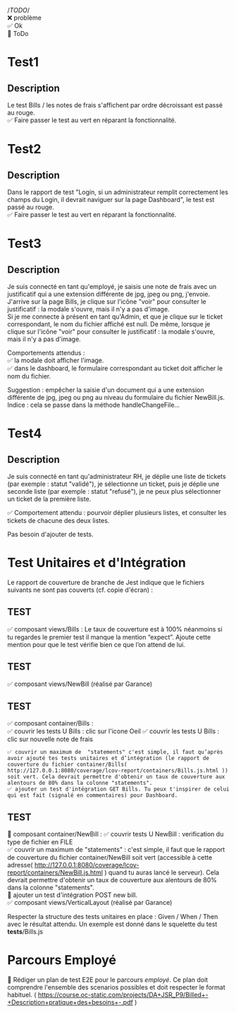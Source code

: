 /*TODO*/  
❌ problème  
✅ Ok  
🔲 ToDo  

# Test1 
## Description
Le test Bills / les notes de frais s'affichent par ordre décroissant est passé au rouge.  
✅ Faire passer le test au vert en réparant la fonctionnalité.

# Test2
## Description
Dans le rapport de test "Login, si un administrateur remplit correctement les champs du Login, il devrait naviguer sur la page Dashboard", le test est passé au rouge.  
✅ Faire passer le test au vert en réparant la fonctionnalité.

# Test3
## Description
Je suis connecté en tant qu'employé, je saisis une note de frais avec un justificatif qui a une extension différente de jpg, jpeg ou png, j'envoie. J'arrive sur la page Bills, je clique sur l'icône "voir" pour consulter le justificatif : la modale s'ouvre, mais il n'y a pas d'image.  
Si je me connecte à présent en tant qu'Admin, et que je clique sur le ticket correspondant, le nom du fichier affiché est null. De même, lorsque je clique sur l'icône "voir" pour consulter le justificatif : la modale s'ouvre, mais il n'y a pas d'image.

Comportements attendus :  
✅ la modale doit afficher l'image.  
✅ dans le dashboard, le formulaire correspondant au ticket doit afficher le nom du fichier.

Suggestion : empêcher la saisie d'un document qui a une extension différente de jpg, jpeg ou png au niveau du formulaire du fichier NewBill.js. Indice : cela se passe dans la méthode handleChangeFile...

# Test4
## Description
Je suis connecté en tant qu'administrateur RH, je déplie une liste de tickets (par exemple : statut "validé"), je sélectionne un ticket, puis je déplie une seconde liste (par exemple : statut "refusé"), je ne peux plus sélectionner un ticket de la première liste. 

✅ Comportement attendu : pourvoir déplier plusieurs listes, et consulter les tickets de chacune des deux listes.

Pas besoin d'ajouter de tests.

# Test Unitaires et d'Intégration
Le rapport de couverture de branche de Jest indique que le fichiers suivants ne sont pas couverts (cf. copie d'écran) :

## TEST  
✅ composant views/Bills : Le taux de couverture est à 100% néanmoins si tu regardes le premier test il manque la mention “expect”. Ajoute cette mention pour que le test vérifie bien ce que l’on attend de lui.  

## TEST  
✅ composant  views/NewBill (réalisé par Garance)  

## TEST  
✅ composant container/Bills :  
    ✅ couvrir les tests U Bills : clic sur l'icone Oeil 
    ✅ couvrir les tests U Bills : clic sur nouvelle note de frais 

    ✅ couvrir un maximum de  "statements" c'est simple, il faut qu’après avoir ajouté tes tests unitaires et d’intégration (le rapport de couverture du fichier container/Bills( http://127.0.0.1:8080/coverage/lcov-report/containers/Bills.js.html )) soit vert. Cela devrait permettre d'obtenir un taux de couverture aux alentours de 80% dans la colonne "statements".  
    ✅ ajouter un test d'intégration GET Bills. Tu peux t'inspirer de celui qui est fait (signalé en commentaires) pour Dashboard.

## TEST     
🔲 composant container/NewBill : 
    ✅ couvrir tests U NewBill : verification du type de fichier en FILE  
    ✅ couvrir un maximum de "statements" : c'est simple, il faut que le rapport de couverture du fichier container/NewBill soit vert (accessible à cette adresse( http://127.0.0.1:8080/coverage/lcov-report/containers/NewBill.js.html ) quand tu auras lancé le serveur). Cela devrait permettre d'obtenir un taux de couverture aux alentours de 80% dans la colonne "statements".    
    🔲 ajouter un test d'intégration POST new bill.  
    ✅ composant views/VerticalLayout (réalisé par Garance) 

Respecter la structure des tests unitaires en place : Given  / When / Then avec le résultat attendu. Un exemple est donné dans le squelette du test __tests__/Bills.js  

# Parcours Employé

🔲 Rédiger un plan de test E2E pour le parcours *employé*. Ce plan doit comprendre l'ensemble des scenarios possibles et doit respecter le format habituel.
( https://course.oc-static.com/projects/DA+JSR_P9/Billed+-+Description+pratique+des+besoins+-.pdf )
